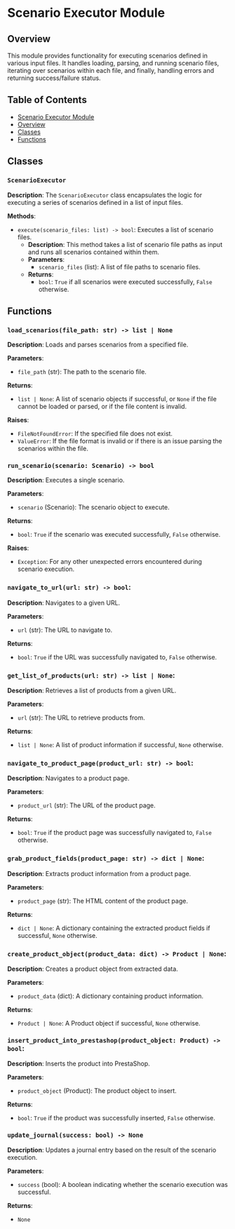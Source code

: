 # Scenario Executor Module

## Overview

This module provides functionality for executing scenarios defined in various input files.  It handles loading, parsing, and running scenario files, iterating over scenarios within each file, and finally, handling errors and returning success/failure status.

## Table of Contents

* [Scenario Executor Module](#scenario-executor-module)
* [Overview](#overview)
* [Classes](#classes)
* [Functions](#functions)


## Classes

### `ScenarioExecutor`

**Description**:  The `ScenarioExecutor` class encapsulates the logic for executing a series of scenarios defined in a list of input files.

**Methods**:

* `execute(scenario_files: list) -> bool`: Executes a list of scenario files.
    * **Description**: This method takes a list of scenario file paths as input and runs all scenarios contained within them.
    * **Parameters**:
        * `scenario_files` (list): A list of file paths to scenario files.
    * **Returns**:
        * `bool`: `True` if all scenarios were executed successfully, `False` otherwise.


## Functions

### `load_scenarios(file_path: str) -> list | None`

**Description**: Loads and parses scenarios from a specified file.

**Parameters**:
* `file_path` (str): The path to the scenario file.

**Returns**:
* `list | None`: A list of scenario objects if successful, or `None` if the file cannot be loaded or parsed, or if the file content is invalid.

**Raises**:
* `FileNotFoundError`: If the specified file does not exist.
* `ValueError`: If the file format is invalid or if there is an issue parsing the scenarios within the file.


### `run_scenario(scenario: Scenario) -> bool`

**Description**: Executes a single scenario.

**Parameters**:
* `scenario` (Scenario): The scenario object to execute.

**Returns**:
* `bool`: `True` if the scenario was executed successfully, `False` otherwise.

**Raises**:
* `Exception`: For any other unexpected errors encountered during scenario execution.



### `navigate_to_url(url: str) -> bool`:

**Description**: Navigates to a given URL.

**Parameters**:
* `url` (str): The URL to navigate to.

**Returns**:
* `bool`: `True` if the URL was successfully navigated to, `False` otherwise.


### `get_list_of_products(url: str) -> list | None`:

**Description**: Retrieves a list of products from a given URL.

**Parameters**:
* `url` (str): The URL to retrieve products from.

**Returns**:
* `list | None`: A list of product information if successful, `None` otherwise.


### `navigate_to_product_page(product_url: str) -> bool`:

**Description**: Navigates to a product page.

**Parameters**:
* `product_url` (str): The URL of the product page.

**Returns**:
* `bool`: `True` if the product page was successfully navigated to, `False` otherwise.

### `grab_product_fields(product_page: str) -> dict | None`:

**Description**: Extracts product information from a product page.

**Parameters**:
* `product_page` (str): The HTML content of the product page.

**Returns**:
* `dict | None`: A dictionary containing the extracted product fields if successful, `None` otherwise.

### `create_product_object(product_data: dict) -> Product | None`:

**Description**: Creates a product object from extracted data.

**Parameters**:
* `product_data` (dict): A dictionary containing product information.

**Returns**:
* `Product | None`: A Product object if successful, `None` otherwise.

### `insert_product_into_prestashop(product_object: Product) -> bool`:

**Description**: Inserts the product into PrestaShop.

**Parameters**:
* `product_object` (Product): The product object to insert.

**Returns**:
* `bool`: `True` if the product was successfully inserted, `False` otherwise.


### `update_journal(success: bool) -> None`

**Description**: Updates a journal entry based on the result of the scenario execution.


**Parameters**:

*   `success` (bool): A boolean indicating whether the scenario execution was successful.


**Returns**:

*   `None`